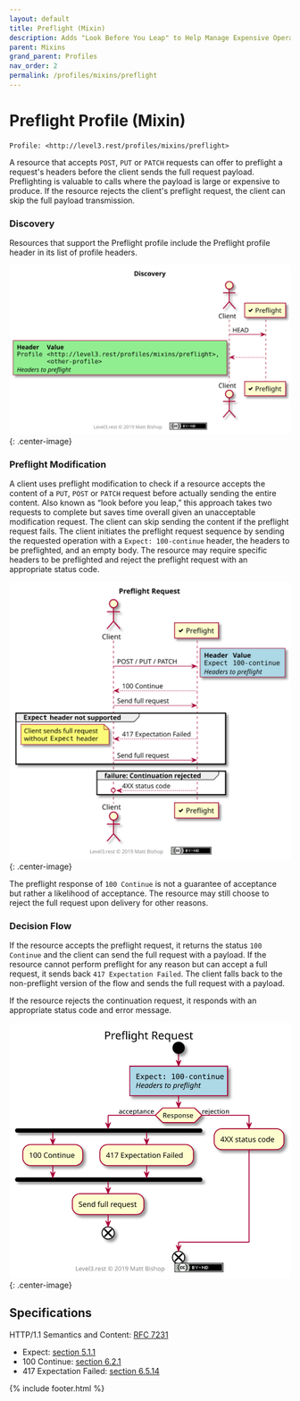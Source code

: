 ```yaml
---
layout: default
title: Preflight (Mixin)
description: Adds "Look Before You Leap" to Help Manage Expensive Operations
parent: Mixins
grand_parent: Profiles
nav_order: 2
permalink: /profiles/mixins/preflight
---
```

# Preflight Profile (Mixin)

```
Profile: <http://level3.rest/profiles/mixins/preflight>
```

A resource that accepts `POST`, `PUT` or `PATCH` requests can offer to preflight a request's headers before the client sends the full request payload. Preflighting is valuable to calls where the payload is large or expensive to produce. If the resource rejects the client's preflight request, the client can skip the full payload transmission.

### Discovery

Resources that support the Preflight profile include the Preflight profile header in its list of profile headers.

![](preflight/discovery.svg){: .center-image}

### Preflight Modification

A client uses preflight modification to check if a resource accepts the content of a `PUT`, `POST` or `PATCH` request before actually sending the entire content. Also known as “look before you leap,” this approach takes two requests to complete but saves time overall given an unacceptable modification request. The client can skip sending the content if the preflight request fails. The client initiates the preflight request sequence by sending the requested operation with a `Expect: 100-continue` header, the headers to be preflighted, and an empty body. The resource may require specific headers to be preflighted and reject the preflight request with an appropriate status code.

![](preflight/preflight.svg){: .center-image}

The preflight response of `100 Continue` is not a guarantee of acceptance but rather a likelihood of acceptance. The resource may still choose to reject the full request upon delivery for other reasons.

### Decision Flow

If the resource accepts the preflight request, it returns the status `100 Continue` and the client can send the full request with a payload. If the resource cannot perform preflight for any reason but can accept a full request, it sends back `417 Expectation Failed`. The client falls back to the non-preflight version of the flow and sends the full request with a payload.

If the resource rejects the continuation request, it responds with an appropriate status code and error message.

![](preflight/preflight-decision.svg){: .center-image}

## Specifications

HTTP/1.1 Semantics and Content: [RFC 7231](https://tools.ietf.org/html/rfc7231)

- Expect: [section 5.1.1](https://tools.ietf.org/html/rfc7231#section-5.1.1)
- 100 Continue: [section 6.2.1](https://tools.ietf.org/html/rfc7231#section-6.2.1)
- 417 Expectation Failed: [section 6.5.14](https://tools.ietf.org/html/rfc7231#section-6.5.14)

{% include footer.html %}
